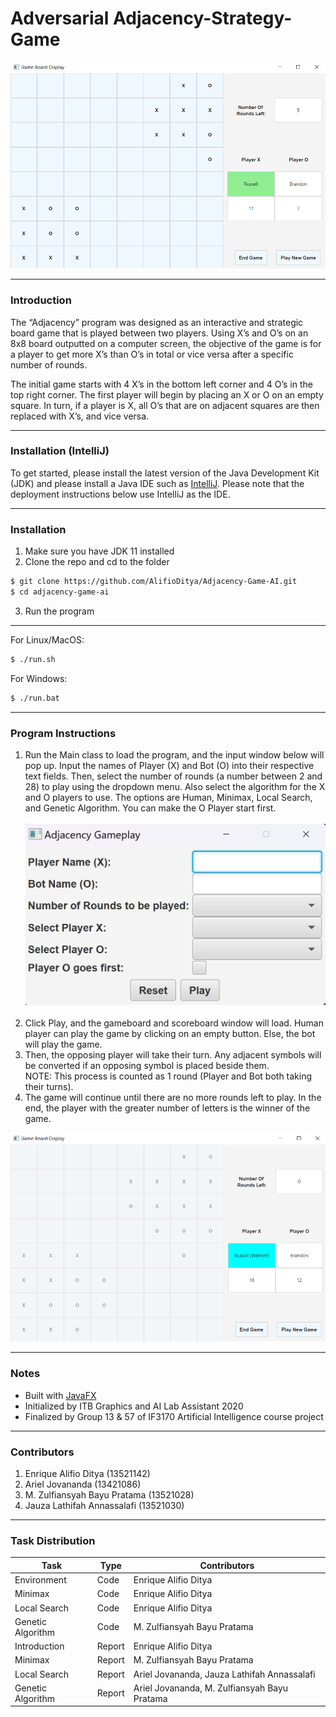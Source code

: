 # Adversarial Adjacency-Strategy-Game
<kbd>
  <img src="./screenshots/gamePlay.png">
</kbd>

<hr>

### Introduction
The “Adjacency” program was designed as an interactive and strategic board game that is played between two players. Using X’s and O’s on an 8x8 board outputted on a computer screen, the objective of the game is for a player to get more X’s than O’s in total or vice versa after a specific number of rounds.

The initial game starts with 4 X’s in the bottom left corner and 4 O’s in the top right corner. The first player will begin by placing an X or O on an empty square. In turn, if a player is X, all O’s that are on adjacent squares are then replaced with X’s, and vice versa.

<hr>

### Installation (IntelliJ)
To get started, please install the latest version of the Java Development Kit (JDK) and please install a Java IDE such as <a href="https://www.jetbrains.com/idea/">IntelliJ</a>. Please note that the deployment instructions below use IntelliJ as the IDE.

<hr>

### Installation
1. Make sure you have JDK 11 installed
2. Clone the repo and cd to the folder
``` bash
$ git clone https://github.com/AlifioDitya/Adjacency-Game-AI.git
$ cd adjacency-game-ai
```
3. Run the program

<hr>

For Linux/MacOS:
``` bash
$ ./run.sh
```
For Windows:
``` bash
$ ./run.bat
```

<hr>

### Program Instructions
1. Run the Main class to load the program, and the input window below will pop up. Input the names of Player (X) and Bot (O) into their respective text fields.
Then, select the number of rounds (a number between 2 and 28) to play using the dropdown menu.
Also select the algorithm for the X and O players to use. The options are Human, Minimax, Local Search, and Genetic Algorithm.
You can make the O Player start first.
<br><br><kbd>
<img src="./screenshots/inputScreen.png"></kbd>
<br><br>
2. Click Play, and the gameboard and scoreboard window will load. Human player can play the game by clicking on an empty button. Else, the bot will play the game. 
3. Then, the opposing player will take their turn. Any adjacent symbols will be converted if an opposing symbol is placed beside them.  
NOTE: This process is counted as 1 round (Player and Bot both taking their turns).
4. The game will continue until there are no more rounds left to play. In the end, the player with the greater number of letters is the winner of the game.
<kbd>
  <img src="./screenshots/endOfGame.png">
</kbd>

<hr>

### Notes
<ul>
  <li>Built with <a href="https://openjfx.io/">JavaFX</a></li>
  <li>Initialized by ITB Graphics and AI Lab Assistant 2020</li>
  <li>Finalized by Group 13 & 57 of IF3170 Artificial Intelligence course project</li>
</ul>

<hr>

### Contributors
1. Enrique Alifio Ditya (13521142)
2. Ariel Jovananda (13421086)
3. M. Zulfiansyah Bayu Pratama (13521028)
4. Jauza Lathifah Annassalafi (13521030)

<hr>

### Task Distribution
| Task | Type | Contributors |
| --- | --- | --- |
| Environment | Code | Enrique Alifio Ditya |
| Minimax | Code | Enrique Alifio Ditya |
| Local Search | Code | Enrique Alifio Ditya |
| Genetic Algorithm | Code | M. Zulfiansyah Bayu Pratama |
| Introduction | Report | Enrique Alifio Ditya |
| Minimax | Report | M. Zulfiansyah Bayu Pratama |
| Local Search | Report | Ariel Jovananda, Jauza Lathifah Annassalafi |
| Genetic Algorithm | Report | Ariel Jovananda, M. Zulfiansyah Bayu Pratama |
